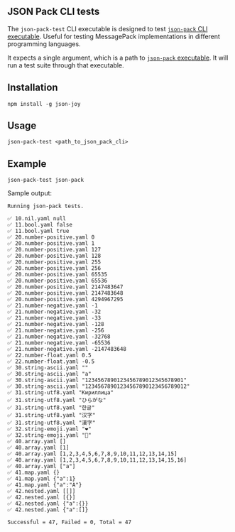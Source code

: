 ## JSON Pack CLI tests

The `json-pack-test` CLI executable is designed to test [`json-pack` CLI
executable](./json-pack.md). Useful for testing MessagePack
implementations in different programming languages.

It expects a single argument, which is a path to [`json-pack` executable](./json-pack.md). It
will run a test suite through that executable.

## Installation

```
npm install -g json-joy
```

## Usage

```
json-pack-test <path_to_json_pack_cli>
```

## Example

```
json-pack-test json-pack
```

Sample output:

```
Running json-pack tests.

✅ 10.nil.yaml null
✅ 11.bool.yaml false
✅ 11.bool.yaml true
✅ 20.number-positive.yaml 0
✅ 20.number-positive.yaml 1
✅ 20.number-positive.yaml 127
✅ 20.number-positive.yaml 128
✅ 20.number-positive.yaml 255
✅ 20.number-positive.yaml 256
✅ 20.number-positive.yaml 65535
✅ 20.number-positive.yaml 65536
✅ 20.number-positive.yaml 2147483647
✅ 20.number-positive.yaml 2147483648
✅ 20.number-positive.yaml 4294967295
✅ 21.number-negative.yaml -1
✅ 21.number-negative.yaml -32
✅ 21.number-negative.yaml -33
✅ 21.number-negative.yaml -128
✅ 21.number-negative.yaml -256
✅ 21.number-negative.yaml -32768
✅ 21.number-negative.yaml -65536
✅ 21.number-negative.yaml -2147483648
✅ 22.number-float.yaml 0.5
✅ 22.number-float.yaml -0.5
✅ 30.string-ascii.yaml ""
✅ 30.string-ascii.yaml "a"
✅ 30.string-ascii.yaml "1234567890123456789012345678901"
✅ 30.string-ascii.yaml "12345678901234567890123456789012"
✅ 31.string-utf8.yaml "Кириллица"
✅ 31.string-utf8.yaml "ひらがな"
✅ 31.string-utf8.yaml "한글"
✅ 31.string-utf8.yaml "汉字"
✅ 31.string-utf8.yaml "漢字"
✅ 32.string-emoji.yaml "❤"
✅ 32.string-emoji.yaml "🍺"
✅ 40.array.yaml []
✅ 40.array.yaml [1]
✅ 40.array.yaml [1,2,3,4,5,6,7,8,9,10,11,12,13,14,15]
✅ 40.array.yaml [1,2,3,4,5,6,7,8,9,10,11,12,13,14,15,16]
✅ 40.array.yaml ["a"]
✅ 41.map.yaml {}
✅ 41.map.yaml {"a":1}
✅ 41.map.yaml {"a":"A"}
✅ 42.nested.yaml [[]]
✅ 42.nested.yaml [{}]
✅ 42.nested.yaml {"a":{}}
✅ 42.nested.yaml {"a":[]}

Successful = 47, Failed = 0, Total = 47
```
